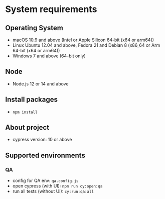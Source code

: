 # System requirements

## Operating System

- macOS 10.9 and above (Intel or Apple Silicon 64-bit (x64 or arm64))
- Linux Ubuntu 12.04 and above, Fedora 21 and Debian 8 (x86_64 or Arm 64-bit (x64 or arm64))
- Windows 7 and above (64-bit only)

## Node

- Node.js 12 or 14 and above

## Install packages

- `npm install`

## About project

- cypress version: 10 or above

## Supported environments

### QA
- config for QA env: `qa.config.js`
- open cypress (with UI): `npm run cy:open:qa`
- run all tests (without UI): `cy:run:qa:all`

